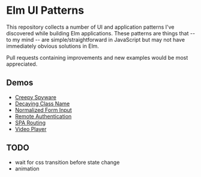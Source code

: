 # Elm UI Patterns

This repository collects a number of UI and application patterns I've discovered while building
Elm applications. These patterns are things that -- to my mind -- are simple/straightforward 
in JavaScript but may not have immediately obvious solutions in Elm.

Pull requests containing improvements and new examples would be most appreciated.

## Demos
- [Creepy Spyware](https://s3.amazonaws.com/pdoherty-demos/creepy-spyware-demo/index.html)
- [Decaying Class Name](https://ellie-app.com/38HQZnWLQFna1)
- [Normalized Form Input](https://ellie-app.com/3sTMvVDBKYRa1)
- [Remote Authentication](https://s3.amazonaws.com/pdoherty-demos/remote-authentication/index.html)
- [SPA Routing](https://s3.amazonaws.com/pdoherty-demos/spa-routing/index.html)
- [Video Player](https://s3.amazonaws.com/pdoherty-demos/elm-video-player/index.html)

## TODO
- wait for css transition before state change
- animation
